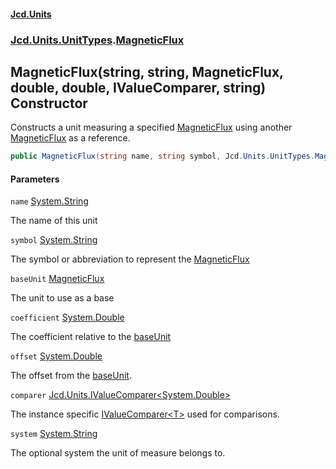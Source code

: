 #### [Jcd.Units](index.md 'index')
### [Jcd.Units.UnitTypes](Jcd.Units.UnitTypes.md 'Jcd.Units.UnitTypes').[MagneticFlux](MagneticFlux.md 'Jcd.Units.UnitTypes.MagneticFlux')

## MagneticFlux(string, string, MagneticFlux, double, double, IValueComparer<double>, string) Constructor

Constructs a unit measuring a specified [MagneticFlux](MagneticFlux.md 'Jcd.Units.UnitTypes.MagneticFlux') using another [MagneticFlux](MagneticFlux.md 'Jcd.Units.UnitTypes.MagneticFlux') as a
reference.

```csharp
public MagneticFlux(string name, string symbol, Jcd.Units.UnitTypes.MagneticFlux? baseUnit=null, double coefficient=1.0, double offset=0.0, Jcd.Units.IValueComparer<double>? comparer=null, string system="");
```
#### Parameters

<a name='Jcd.Units.UnitTypes.MagneticFlux.MagneticFlux(string,string,Jcd.Units.UnitTypes.MagneticFlux,double,double,Jcd.Units.IValueComparer_double_,string).name'></a>

`name` [System.String](https://docs.microsoft.com/en-us/dotnet/api/System.String 'System.String')

The name of this unit

<a name='Jcd.Units.UnitTypes.MagneticFlux.MagneticFlux(string,string,Jcd.Units.UnitTypes.MagneticFlux,double,double,Jcd.Units.IValueComparer_double_,string).symbol'></a>

`symbol` [System.String](https://docs.microsoft.com/en-us/dotnet/api/System.String 'System.String')

The symbol or abbreviation to represent the [MagneticFlux](MagneticFlux.md 'Jcd.Units.UnitTypes.MagneticFlux')

<a name='Jcd.Units.UnitTypes.MagneticFlux.MagneticFlux(string,string,Jcd.Units.UnitTypes.MagneticFlux,double,double,Jcd.Units.IValueComparer_double_,string).baseUnit'></a>

`baseUnit` [MagneticFlux](MagneticFlux.md 'Jcd.Units.UnitTypes.MagneticFlux')

The unit to use as a base

<a name='Jcd.Units.UnitTypes.MagneticFlux.MagneticFlux(string,string,Jcd.Units.UnitTypes.MagneticFlux,double,double,Jcd.Units.IValueComparer_double_,string).coefficient'></a>

`coefficient` [System.Double](https://docs.microsoft.com/en-us/dotnet/api/System.Double 'System.Double')

The coefficient relative to the [baseUnit](MagneticFlux..ctor.zkzADUxytAcYR8FNggxsgQ.md#Jcd.Units.UnitTypes.MagneticFlux.MagneticFlux(string,string,Jcd.Units.UnitTypes.MagneticFlux,double,double,Jcd.Units.IValueComparer_double_,string).baseUnit 'Jcd.Units.UnitTypes.MagneticFlux.MagneticFlux(string, string, Jcd.Units.UnitTypes.MagneticFlux, double, double, Jcd.Units.IValueComparer<double>, string).baseUnit')

<a name='Jcd.Units.UnitTypes.MagneticFlux.MagneticFlux(string,string,Jcd.Units.UnitTypes.MagneticFlux,double,double,Jcd.Units.IValueComparer_double_,string).offset'></a>

`offset` [System.Double](https://docs.microsoft.com/en-us/dotnet/api/System.Double 'System.Double')

The offset from the [baseUnit](MagneticFlux..ctor.zkzADUxytAcYR8FNggxsgQ.md#Jcd.Units.UnitTypes.MagneticFlux.MagneticFlux(string,string,Jcd.Units.UnitTypes.MagneticFlux,double,double,Jcd.Units.IValueComparer_double_,string).baseUnit 'Jcd.Units.UnitTypes.MagneticFlux.MagneticFlux(string, string, Jcd.Units.UnitTypes.MagneticFlux, double, double, Jcd.Units.IValueComparer<double>, string).baseUnit').

<a name='Jcd.Units.UnitTypes.MagneticFlux.MagneticFlux(string,string,Jcd.Units.UnitTypes.MagneticFlux,double,double,Jcd.Units.IValueComparer_double_,string).comparer'></a>

`comparer` [Jcd.Units.IValueComparer&lt;](IValueComparer_T_.md 'Jcd.Units.IValueComparer<T>')[System.Double](https://docs.microsoft.com/en-us/dotnet/api/System.Double 'System.Double')[&gt;](IValueComparer_T_.md 'Jcd.Units.IValueComparer<T>')

The instance specific [IValueComparer&lt;T&gt;](IValueComparer_T_.md 'Jcd.Units.IValueComparer<T>') used for comparisons.

<a name='Jcd.Units.UnitTypes.MagneticFlux.MagneticFlux(string,string,Jcd.Units.UnitTypes.MagneticFlux,double,double,Jcd.Units.IValueComparer_double_,string).system'></a>

`system` [System.String](https://docs.microsoft.com/en-us/dotnet/api/System.String 'System.String')

The optional system the unit of measure belongs to.
